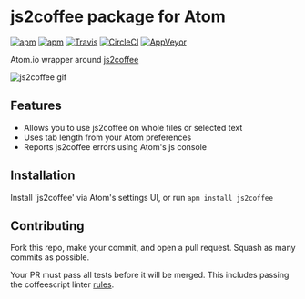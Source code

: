 # js2coffee package for Atom

[![apm](https://img.shields.io/apm/v/js2coffee.svg)](https://atom.io/packages/js2coffee)
[![apm](https://img.shields.io/apm/dm/js2coffee.svg)](https://atom.io/packages/js2coffee)
[![Travis](https://img.shields.io/travis/jdcrensh/atom-js2coffee.svg)](https://travis-ci.org/jdcrensh/atom-js2coffee)
[![CircleCI](https://img.shields.io/circleci/project/jdcrensh/atom-js2coffee.svg)](https://circleci.com/gh/jdcrensh/atom-js2coffee)
[![AppVeyor](https://ci.appveyor.com/api/projects/status/9klcrhye8alqfogt?svg=true)](https://ci.appveyor.com/project/jdcrensh/atom-js2coffee)


Atom.io wrapper around [js2coffee](https://github.com/js2coffee/js2coffee)

![js2coffee gif](https://raw.github.com/Chandler/atom-js2coffee/master/js2coffee.gif)

## Features

* Allows you to use js2coffee on whole files or selected text
* Uses tab length from your Atom preferences
* Reports js2coffee errors using Atom's js console

## Installation

Install 'js2coffee' via Atom's settings UI, or run `apm install js2coffee`

## Contributing

Fork this repo, make your commit, and open a pull request. Squash as many commits as possible.

Your PR must pass all tests before it will be merged. This includes passing the coffeescript linter [rules](./coffeelint.json).
